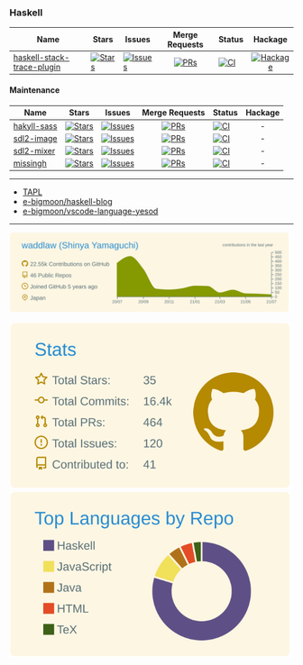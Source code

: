 ### Haskell

| Name | Stars | Issues | Merge Requests | Status | Hackage |
| ---- | ----- | ------ | :--------------: | ------ | :-------: |
| [haskell-stack-trace-plugin](https://github.com/waddlaw/haskell-stack-trace-plugin) | [![Stars](https://img.shields.io/github/stars/waddlaw/haskell-stack-trace-plugin?style=social)](https://github.com/waddlaw/haskell-stack-trace-plugin) | [![Issues](https://img.shields.io/github/issues/waddlaw/haskell-stack-trace-plugin?label=%22%22)](https://github.com/waddlaw/haskell-stack-trace-plugin/issues) | [![PRs](https://img.shields.io/github/issues-pr/waddlaw/haskell-stack-trace-plugin?label=%22%22)](https://github.com/waddlaw/haskell-stack-trace-plugin/pulls) | [![CI](https://github.com/waddlaw/haskell-stack-trace-plugin/workflows/cabal/badge.svg)](https://github.com/waddlaw/haskell-stack-trace-plugin/actions/workflows/cabal.yml) | [![Hackage](https://img.shields.io/hackage/v/haskell-stack-trace-plugin.svg?label=%22%22)](https://hackage.haskell.org/package/haskell-stack-trace-plugin)

#### Maintenance

| Name | Stars | Issues | Merge Requests | Status | Hackage |
| ---- | ----- | ------ | :--------------: | ------ | :-------: |
| [hakyll-sass](https://github.com/waddlaw/hakyll-sass) | [![Stars](https://img.shields.io/github/stars/waddlaw/hakyll-sass?style=social)](https://github.com/waddlaw/hakyll-sass) | [![Issues](https://img.shields.io/github/issues/waddlaw/hakyll-sass?label=%22%22)](https://github.com/waddlaw/hakyll-sass/issues) | [![PRs](https://img.shields.io/github/issues-pr/waddlaw/hakyll-sass?label=%22%22)](https://github.com/waddlaw/hakyll-sass/pulls) | [![CI](https://github.com/waddlaw/hakyll-sass/workflows/build/badge.svg)](https://github.com/waddlaw/hakyll-sass/actions/workflows/build.yml) | -
| [sdl2-image](https://github.com/haskell-game-archives/sdl2-image) | [![Stars](https://img.shields.io/github/stars/haskell-game-archives/sdl2-image?style=social)](https://github.com/haskell-game-archives/sdl2-image) | [![Issues](https://img.shields.io/github/issues/haskell-game-archives/sdl2-image?label=%22%22)](https://github.com/haskell-game-archives/sdl2-image/issues) | [![PRs](https://img.shields.io/github/issues-pr/haskell-game-archives/sdl2-image?label=%22%22)](https://github.com/haskell-game-archives/sdl2-image/pulls) | [![CI](https://github.com/haskell-game-archives/sdl2-image/workflows/cabal/badge.svg)](https://github.com/haskell-game-archives/sdl2-image/actions/workflows/cabal.yml) | -
| [sdl2-mixer](https://github.com/haskell-game-archives/sdl2-mixer) | [![Stars](https://img.shields.io/github/stars/haskell-game-archives/sdl2-mixer?style=social)](https://github.com/haskell-game-archives/sdl2-mixer) | [![Issues](https://img.shields.io/github/issues/haskell-game-archives/sdl2-mixer?label=%22%22)](https://github.com/haskell-game-archives/sdl2-mixer/issues) | [![PRs](https://img.shields.io/github/issues-pr/haskell-game-archives/sdl2-mixer?label=%22%22)](https://github.com/haskell-game-archives/sdl2-mixer/pulls) | [![CI](https://github.com/haskell-game-archives/sdl2-mixer/workflows/cabal/badge.svg)](https://github.com/haskell-game-archives/sdl2-mixer/actions/workflows/cabal.yml) | -
| [missingh](https://github.com/haskell-game-archives/missingh) | [![Stars](https://img.shields.io/github/stars/haskell-game-archives/missingh?style=social)](https://github.com/haskell-game-archives/missingh) | [![Issues](https://img.shields.io/github/issues/haskell-game-archives/missingh?label=%22%22)](https://github.com/haskell-game-archives/missingh/issues) | [![PRs](https://img.shields.io/github/issues-pr/haskell-game-archives/missingh?label=%22%22)](https://github.com/haskell-game-archives/missingh/pulls) | [![CI](https://github.com/haskell-game-archives/missingh/workflows/cabal/badge.svg)](https://github.com/haskell-game-archives/missingh/actions/workflows/cabal.yml) | -

---

- [TAPL](https://github.com/waddlaw/TAPL)
- [e-bigmoon/haskell-blog](https://github.com/e-bigmoon/haskell-blog)
- [e-bigmoon/vscode-language-yesod](https://github.com/e-bigmoon/vscode-language-yesod)

---------

[![](https://raw.githubusercontent.com/waddlaw/waddlaw/main/profile-summary-card-output/solarized/0-profile-details.svg)](https://github.com/vn7n24fzkq/github-profile-summary-cards)

[![](https://raw.githubusercontent.com/waddlaw/waddlaw/main/profile-summary-card-output/solarized/3-stats.svg)](https://github.com/vn7n24fzkq/github-profile-summary-cards)
[![](https://raw.githubusercontent.com/waddlaw/waddlaw/main/profile-summary-card-output/solarized/1-repos-per-language.svg)](https://github.com/vn7n24fzkq/github-profile-summary-cards)
